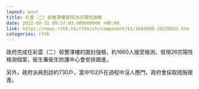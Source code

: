 ```yaml
---
layout: post
title: 彩雲（二）邨豐澤樓發現26宗陽性個案
date: 2022-08-31 09:57:03.000000000 +08:00
link: https://news.rthk.hk/rthk/ch/component/k2/1664890-20220831.htm
categories: rthk
---
```


政府完成在彩雲（二）邨豐澤樓的圍封強檢，約1660人接受檢測，發現26宗陽性檢測個案，衞生署衞生防護中心會安排跟進。
 
另外，政府派員到訪約730戶，當中102戶在過程中沒人應門，政府會採取措施跟進。
